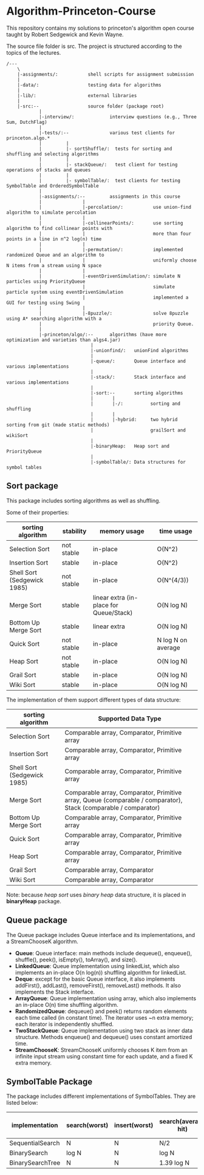 # Algorithm-Princeton-Course

This repository contains my solutions to princeton's algorithm open course taught by Robert Sedgewick and Kevin Wayne.

The source file folder is src.
The project is structured according to the topics of the lectures.

```{}
/---
    \
    |-assignments/:           shell scripts for assignment submission
    |
    |-data/:                  testing data for algorithms
    |
    |-lib/:                   external libraries
    |
    |-src:--                  source folder (package root)
            |
            |-interview/:             interview questions (e.g., Three Sum, DutchFlag)
            |
            |-tests/:--               various test clients for princeton.algo.*
            |         |
            |         |- sortShuffle/:  tests for sorting and shuffling and selecting algorithms
            |         |
            |         |- stackQueue/:   test client for testing operations of stacks and queues
            |         |
            |         |- symbolTable/:  test clients for testing SymbolTable and OrderedSymbolTable
            |
            |-assignments/:--         assignments in this course
            |               |
            |               |-percolation/:           use union-find algorithm to simulate percolation
            |               |
            |               |-collinearPoints/:       use sorting algorithm to find collinear points with
            |               |                         more than four points in a line in n^2 log(n) time
            |               |
            |               |-permutation/:           implemented randomized Queue and an algorithm to
            |               |                         uniformly choose N items from a stream using N space
            |               |
            |               |-eventDrivenSimulation/: simulate N particles using PriorityQueue
            |               |                         simulate particle system using eventDrivenSimulation
            |               |                         implemented a GUI for testing using Swing
            |               |
            |               |-8puzzle/:               solve 8puzzle using A* searching algorithm with a
            |                                         priority Queue.
            |
            |-princeton/algo/:--      algorithms (have more optimization and varieties than algs4.jar)
                               |
                               |-unionfind/:   unionFind algorithms
                               |
                               |-queue/:       Queue interface and various implementations
                               |
                               |-stack/:       Stack interface and various implementations
                               |
                               |-sort:--       sorting algorithms
                               |       |
                               |       |-/:          sorting and shuffling
                               |       |
                               |       |-hybrid:     two hybrid sorting from git (made static methods)
                               |                     grailSort and wikiSort
                               |
                               |-binaryHeap:   Heap sort and PriorityQueue
                               |
                               |-symbolTable/: Data structures for symbol tables
```

## Sort package

This package includes sorting algorithms as well as shuffling.

Some of their properties:

| sorting algorithm           | stability  | memory usage | time usage         |
| --------------------------- | ---------- | ------------ | ----------         |
| Selection Sort              | not stable | in-place     | O(N^2)             |
| Insertion Sort              |     stable | in-place     | O(N^2)             |
| Shell Sort (Sedgewick 1985) | not stable | in-place     | O(N^(4/3))         |
| Merge Sort                  |     stable | linear extra (in-place for Queue/Stack) | O(N log N)         |
| Bottom Up Merge Sort        |     stable | linear extra | O(N log N)         |
| Quick Sort                  | not stable | in-place     | N log N on average |
| Heap Sort                   | not stable | in-place     | O(N log N)         |
| Grail Sort                  |     stable | in-place     | O(N log N)         |
| Wiki Sort                   |     stable | in-place     | O(N log N)         |

The implementation of them support different types of data structure:

| sorting algorithm           | Supported Data Type                           |
| --------------------------- | --------------------------------------------- |
| Selection Sort              | Comparable array, Comparator, Primitive array |
| Insertion Sort              | Comparable array, Comparator, Primitive array |
| Shell Sort (Sedgewick 1985) | Comparable array, Comparator, Primitive array |
| Merge Sort                  | Comparable array, Comparator, Primitive array, Queue (comparable / comparator), Stack (comparable / comparator) |
| Bottom Up Merge Sort        | Comparable array, Comparator, Primitive array |
| Quick Sort                  | Comparable array, Comparator, Primitive array |
| Heap Sort                   | Comparable array, Comparator, Primitive array |
| Grail Sort                  | Comparable array, Comparator                  |
| Wiki Sort                   | Comparable array, Comparator                  |

Note: because _heap sort_ uses _binary heap_ data structure, it is placed in **binaryHeap** package.

## Queue package

The Queue package includes Queue interface and its implementations, and a StreamChooseK algorithm.

- **Queue**: Queue interface: main methods include dequeue(), enqueue(), shuffle(), peek(), isEmpty(), toArray(), and size().
- **LinkedQueue**: Queue implementation using linkedList, which also implements an in-place O(n log(n)) shuffling algorithm for linkedList.
- **Deque**: except for the basic Queue interface, it also implements addFirst(), addLast(), removeFirst(), removeLast() methods. It also implements the Stack interface.
- **ArrayQueue**: Queue implementation using array, which also implements an in-place O(n) time shuffling algorithm.
- **RandomizedQueue**: dequeue() and peek() returns random elements each time called (in constant time). The iterator uses ~n extra memory; each iterator is independently shuffled.
- **TwoStackQueue**: Queue implementation using two stack as inner data structure. Methods enqueue() and dequeue() uses constant amortized time.
- **StreamChooseK**: StreamChooseK uniformly chooses K item from an infinite input stream using constant time for each update, and a fixed K extra memory.

## SymbolTable Package

The package includes different implementations of SymbolTables. They are listed below:

| implementation        | search(worst) | insert(worst) | search(average hit) | insert(average) | efficient ordered operations |
| --------------------- | ------------- | ------------- | ------------------- | --------------- | ---------------------------- |
| SequentialSearch      | N             | N             | N/2                 | N               | no                           |
| BinarySearch          | log N         | N             | log N               | N/2             | yes                          |
| BinarySearchTree      | N             | N             | 1.39 log N          | 1.39 log N      | yes                          |
